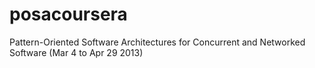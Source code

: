 posacoursera
============

Pattern-Oriented Software Architectures for Concurrent and Networked Software (Mar 4 to Apr 29 2013)